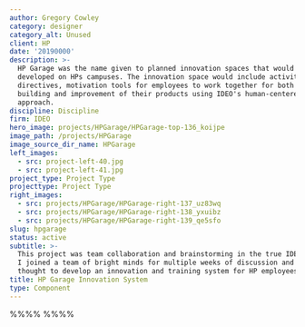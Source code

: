 ```yaml
---
author: Gregory Cowley
category: designer
category_alt: Unused
client: HP
date: '20190000'
description: >-
  HP Garage was the name given to planned innovation spaces that would be
  developed on HPs campuses. The innovation space would include activities,
  directives, motivation tools for employees to work together for both team
  building and improvement of their products using IDEO's human-centered design
  approach.
discipline: Discipline
firm: IDEO
hero_image: projects/HPGarage/HPGarage-top-136_koijpe
image_path: /projects/HPGarage
image_source_dir_name: HPGarage
left_images:
  - src: project-left-40.jpg
  - src: project-left-41.jpg
project_type: Project Type
projecttype: Project Type
right_images:
  - src: projects/HPGarage/HPGarage-right-137_uz83wq
  - src: projects/HPGarage/HPGarage-right-138_yxuibz
  - src: projects/HPGarage/HPGarage-right-139_qe5sfo
slug: hpgarage
status: active
subtitle: >-
  This project was team collaboration and brainstorming in the true IDEO style.
  I joined a team of bright minds for multiple weeks of discussion and deep
  thought to develop an innovation and training system for HP employees.
title: HP Garage Innovation System
type: Component
---
```

%%%% %%%%